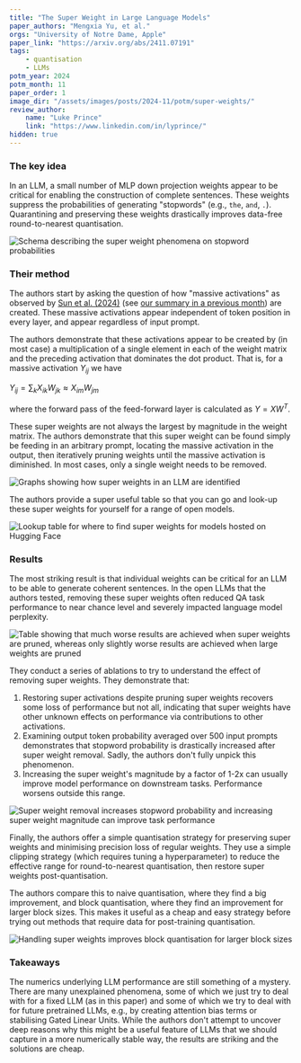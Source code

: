 ```yaml
---
title: "The Super Weight in Large Language Models"
paper_authors: "Mengxia Yu, et al."
orgs: "University of Notre Dame, Apple"
paper_link: "https://arxiv.org/abs/2411.07191"
tags:
    - quantisation
    - LLMs
potm_year: 2024
potm_month: 11
paper_order: 1
image_dir: "/assets/images/posts/2024-11/potm/super-weights/"
review_author:
    name: "Luke Prince"
    link: "https://www.linkedin.com/in/lyprince/"
hidden: true
---
```


### The key idea

In an LLM, a small number of MLP down projection weights appear to be critical for enabling the construction of complete sentences. These weights suppress the probabilities of generating "stopwords" (e.g., `the`, `and`, `.`). Quarantining and preserving these weights drastically improves data-free round-to-nearest quantisation. 

<img class="constrained_img_large" src="{{ page.image_dir | append: 'FIG-Schema.png' | relative_url }}" alt="Schema describing the super weight phenomena on stopword probabilities">

### Their method

The authors start by asking the question of how "massive activations" as observed by [Sun et al. (2024)](https://arxiv.org/abs/2402.17762) (see [our summary in a previous month](https://graphcore-research.github.io/papers-of-the-month/low-rank-galore-and-1_58-bit-weights/#massive-activations-in-large-language-models)) are created. These massive activations appear independent of token position in every layer, and appear regardless of input prompt. 

The authors demonstrate that these activations appear to be created by (in most case) a multiplication of a single element in each of the weight matrix and the preceding activation that dominates the dot product. That is, for a massive activation $Y_{ij}$ we have

$Y_{ij} = \sum_k X_{ik}W_{jk} \approx X_{im}W_{jm}$

where the forward pass of the feed-forward layer is calculated as $Y = XW^T$.

These super weights are not always the largest by magnitude in the weight matrix. The authors demonstrate that this super weight can be found simply be feeding in an arbitrary prompt, locating the massive activation in the output, then iteratively pruning weights until the massive activation is diminished. In most cases, only a single weight needs to be removed.

<img class="constrained_img_large" src="{{ page.image_dir | append: 'FIG-Identification.png' | relative_url }}" alt="Graphs showing how super weights in an LLM are identified">

The authors provide a super useful table so that you can go and look-up these super weights for yourself for a range of open models.  

<img class="constrained_img_large" src="{{ page.image_dir | append: 'TBL-Directory.png' | relative_url }}" alt="Lookup table for where to find super weights for models hosted on Hugging Face">

### Results

The most striking result is that individual weights can be critical for an LLM to be able to generate coherent sentences. In the open LLMs that the authors tested, removing these super weights often reduced QA task performance to near chance level and severely impacted language model perplexity.


<img class="constrained_img_large" src="{{ page.image_dir | append: 'TBL-Importance.png' | relative_url }}" alt="Table showing that much worse results are achieved when super weights are pruned, whereas only slightly worse results are achieved when large weights are pruned">

They conduct a series of ablations to try to understand the effect of removing super weights. They demonstrate that:

1. Restoring super activations despite pruning super weights recovers some loss of performance but not all, indicating that super weights have other unknown effects on performance via contributions to other activations.
2. Examining output token probability averaged over 500 input prompts demonstrates that stopword probability is drastically increased after super weight removal. Sadly, the authors don't fully unpick this phenomenon.
3. Increasing the super weight's magnitude by a factor of 1-2x can usually improve model performance on downstream tasks. Performance worsens outside this range.

<img class="constrained_img_large" src="{{ page.image_dir | append: 'FIG-Ablations.png' | relative_url }}" alt="Super weight removal increases stopword probability and increasing super weight magnitude can improve task performance">

Finally, the authors offer a simple quantisation strategy for preserving super weights and minimising precision loss of regular weights. They use a simple clipping strategy (which requires tuning a hyperparameter) to reduce the effective range for round-to-nearest quantisation, then restore super weights post-quantisation. 

The authors compare this to naive quantisation, where they find a big improvement, and block quantisation, where they find an improvement for larger block sizes. This makes it useful as a cheap and easy strategy before trying out methods that require data for post-training quantisation.

<img class="constrained_img_large" src="{{ page.image_dir | append: 'FIG-BlockQuant.png' | relative_url }}" alt="Handling super weights improves block quantisation for larger block sizes">

### Takeaways

The numerics underlying LLM performance are still something of a mystery. There are many unexplained phenomena, some of which we just try to deal with for a fixed LLM (as in this paper) and some of which we try to deal with for future pretrained LLMs, e.g., by creating attention bias terms or stabilising Gated Linear Units. While the authors don't attempt to uncover deep reasons why this might be a useful feature of LLMs that we should capture in a more numerically stable way, the results are striking and the solutions are cheap. 
